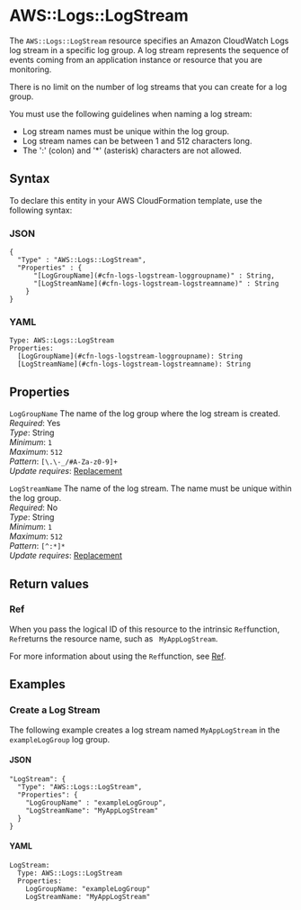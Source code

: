 # AWS::Logs::LogStream<a name="aws-resource-logs-logstream"></a>

The `AWS::Logs::LogStream` resource specifies an Amazon CloudWatch Logs log stream in a specific log group\. A log stream represents the sequence of events coming from an application instance or resource that you are monitoring\.

There is no limit on the number of log streams that you can create for a log group\.

You must use the following guidelines when naming a log stream:
+ Log stream names must be unique within the log group\.
+ Log stream names can be between 1 and 512 characters long\.
+ The ':' \(colon\) and '\*' \(asterisk\) characters are not allowed\.

## Syntax<a name="aws-resource-logs-logstream-syntax"></a>

To declare this entity in your AWS CloudFormation template, use the following syntax:

### JSON<a name="aws-resource-logs-logstream-syntax.json"></a>

```
{
  "Type" : "AWS::Logs::LogStream",
  "Properties" : {
      "[LogGroupName](#cfn-logs-logstream-loggroupname)" : String,
      "[LogStreamName](#cfn-logs-logstream-logstreamname)" : String
    }
}
```

### YAML<a name="aws-resource-logs-logstream-syntax.yaml"></a>

```
Type: AWS::Logs::LogStream
Properties: 
  [LogGroupName](#cfn-logs-logstream-loggroupname): String
  [LogStreamName](#cfn-logs-logstream-logstreamname): String
```

## Properties<a name="aws-resource-logs-logstream-properties"></a>

`LogGroupName`  <a name="cfn-logs-logstream-loggroupname"></a>
The name of the log group where the log stream is created\.  
*Required*: Yes  
*Type*: String  
*Minimum*: `1`  
*Maximum*: `512`  
*Pattern*: `[\.\-_/#A-Za-z0-9]+`  
*Update requires*: [Replacement](https://docs.aws.amazon.com/AWSCloudFormation/latest/UserGuide/using-cfn-updating-stacks-update-behaviors.html#update-replacement)

`LogStreamName`  <a name="cfn-logs-logstream-logstreamname"></a>
The name of the log stream\. The name must be unique within the log group\.  
*Required*: No  
*Type*: String  
*Minimum*: `1`  
*Maximum*: `512`  
*Pattern*: `[^:*]*`  
*Update requires*: [Replacement](https://docs.aws.amazon.com/AWSCloudFormation/latest/UserGuide/using-cfn-updating-stacks-update-behaviors.html#update-replacement)

## Return values<a name="aws-resource-logs-logstream-return-values"></a>

### Ref<a name="aws-resource-logs-logstream-return-values-ref"></a>

 When you pass the logical ID of this resource to the intrinsic `Ref`function, `Ref`returns the resource name, such as ` MyAppLogStream`\.

For more information about using the `Ref`function, see [Ref](https://docs.aws.amazon.com/AWSCloudFormation/latest/UserGuide/intrinsic-function-reference-ref.html)\.

## Examples<a name="aws-resource-logs-logstream--examples"></a>



### Create a Log Stream<a name="aws-resource-logs-logstream--examples--Create_a_Log_Stream"></a>

The following example creates a log stream named `MyAppLogStream` in the `exampleLogGroup` log group\.

#### JSON<a name="aws-resource-logs-logstream--examples--Create_a_Log_Stream--json"></a>

```
"LogStream": {
  "Type": "AWS::Logs::LogStream",
  "Properties": {
    "LogGroupName" : "exampleLogGroup",
    "LogStreamName": "MyAppLogStream"
  }
}
```

#### YAML<a name="aws-resource-logs-logstream--examples--Create_a_Log_Stream--yaml"></a>

```
LogStream: 
  Type: AWS::Logs::LogStream
  Properties: 
    LogGroupName: "exampleLogGroup"
    LogStreamName: "MyAppLogStream"
```